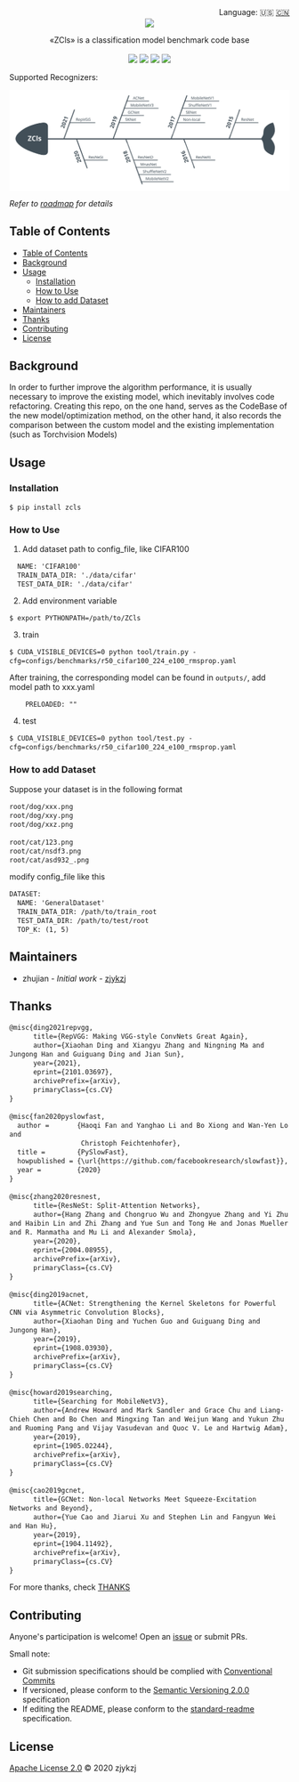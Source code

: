 <div align="right">
  Language:
    🇺🇸
  <a title="Chinese" href="./README.zh-CN.md">🇨🇳</a>
</div>

 <div align="center"><a title="" href="git@github.com:ZJCV/ZCls.git"><img align="center" src="./imgs/ZCls.png"></a></div>

<p align="center">
  «ZCls» is a classification model benchmark code base
<br>
<br>
  <a href="https://github.com/RichardLitt/standard-readme"><img src="https://img.shields.io/badge/standard--readme-OK-green.svg?style=flat-square"></a>
  <a href="https://conventionalcommits.org"><img src="https://img.shields.io/badge/Conventional%20Commits-1.0.0-yellow.svg"></a>
  <a href="http://commitizen.github.io/cz-cli/"><img src="https://img.shields.io/badge/commitizen-friendly-brightgreen.svg"></a>
  <a href="https://pypi.org/project/zcls/"><img src="https://img.shields.io/badge/PYPI-zcls-brightgreen"></a>
</p>

Supported Recognizers:

<p align="center">
<img align="center" src="./imgs/roadmap.svg">
</p>

*Refer to [roadmap](./docs/roadmap.md) for details*

## Table of Contents

- [Table of Contents](#table-of-contents)
- [Background](#background)
- [Usage](#usage)
  - [Installation](#installation)
  - [How to Use](#how-to-use)
  - [How to add Dataset](#how-to-add-dataset)
- [Maintainers](#maintainers)
- [Thanks](#thanks)
- [Contributing](#contributing)
- [License](#license)

## Background

In order to further improve the algorithm performance, it is usually necessary to improve the existing model, which
inevitably involves code refactoring. Creating this repo, on the one hand, serves as the CodeBase of the new
model/optimization method, on the other hand, it also records the comparison between the custom model and the existing
implementation (such as Torchvision Models)

## Usage

### Installation

```
$ pip install zcls
```

### How to Use

1. Add dataset path to config_file, like CIFAR100

```
  NAME: 'CIFAR100'
  TRAIN_DATA_DIR: './data/cifar'
  TEST_DATA_DIR: './data/cifar'
```

2. Add environment variable

```
$ export PYTHONPATH=/path/to/ZCls
```

3. train

```
$ CUDA_VISIBLE_DEVICES=0 python tool/train.py -cfg=configs/benchmarks/r50_cifar100_224_e100_rmsprop.yaml
```

After training, the corresponding model can be found in `outputs/`, add model path to xxx.yaml

```
    PRELOADED: ""
```

4. test

```
$ CUDA_VISIBLE_DEVICES=0 python tool/test.py -cfg=configs/benchmarks/r50_cifar100_224_e100_rmsprop.yaml
```

### How to add Dataset

Suppose your dataset is in the following format

```
root/dog/xxx.png
root/dog/xxy.png
root/dog/xxz.png

root/cat/123.png
root/cat/nsdf3.png
root/cat/asd932_.png
```

modify config_file like this

```
DATASET:
  NAME: 'GeneralDataset'
  TRAIN_DATA_DIR: /path/to/train_root
  TEST_DATA_DIR: /path/to/test/root
  TOP_K: (1, 5)
```

## Maintainers

* zhujian - *Initial work* - [zjykzj](https://github.com/zjykzj)

## Thanks

```
@misc{ding2021repvgg,
      title={RepVGG: Making VGG-style ConvNets Great Again}, 
      author={Xiaohan Ding and Xiangyu Zhang and Ningning Ma and Jungong Han and Guiguang Ding and Jian Sun},
      year={2021},
      eprint={2101.03697},
      archivePrefix={arXiv},
      primaryClass={cs.CV}
}

@misc{fan2020pyslowfast,
  author =       {Haoqi Fan and Yanghao Li and Bo Xiong and Wan-Yen Lo and
                  Christoph Feichtenhofer},
  title =        {PySlowFast},
  howpublished = {\url{https://github.com/facebookresearch/slowfast}},
  year =         {2020}
}

@misc{zhang2020resnest,
      title={ResNeSt: Split-Attention Networks}, 
      author={Hang Zhang and Chongruo Wu and Zhongyue Zhang and Yi Zhu and Haibin Lin and Zhi Zhang and Yue Sun and Tong He and Jonas Mueller and R. Manmatha and Mu Li and Alexander Smola},
      year={2020},
      eprint={2004.08955},
      archivePrefix={arXiv},
      primaryClass={cs.CV}
}

@misc{ding2019acnet,
      title={ACNet: Strengthening the Kernel Skeletons for Powerful CNN via Asymmetric Convolution Blocks}, 
      author={Xiaohan Ding and Yuchen Guo and Guiguang Ding and Jungong Han},
      year={2019},
      eprint={1908.03930},
      archivePrefix={arXiv},
      primaryClass={cs.CV}
}

@misc{howard2019searching,
      title={Searching for MobileNetV3}, 
      author={Andrew Howard and Mark Sandler and Grace Chu and Liang-Chieh Chen and Bo Chen and Mingxing Tan and Weijun Wang and Yukun Zhu and Ruoming Pang and Vijay Vasudevan and Quoc V. Le and Hartwig Adam},
      year={2019},
      eprint={1905.02244},
      archivePrefix={arXiv},
      primaryClass={cs.CV}
}

@misc{cao2019gcnet,
      title={GCNet: Non-local Networks Meet Squeeze-Excitation Networks and Beyond}, 
      author={Yue Cao and Jiarui Xu and Stephen Lin and Fangyun Wei and Han Hu},
      year={2019},
      eprint={1904.11492},
      archivePrefix={arXiv},
      primaryClass={cs.CV}
}
```

For more thanks, check [THANKS](./THANKS)

## Contributing

Anyone's participation is welcome! Open an [issue](https://github.com/ZJCV/ZCls/issues) or submit PRs.

Small note:

* Git submission specifications should be complied
  with [Conventional Commits](https://www.conventionalcommits.org/en/v1.0.0-beta.4/)
* If versioned, please conform to the [Semantic Versioning 2.0.0](https://semver.org) specification
* If editing the README, please conform to the [standard-readme](https://github.com/RichardLitt/standard-readme)
  specification.

## License

[Apache License 2.0](LICENSE) © 2020 zjykzj